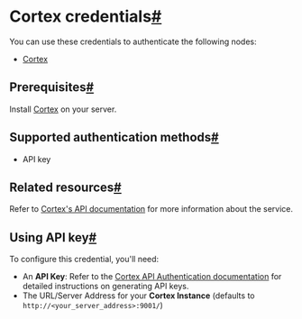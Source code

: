 [](https://github.com/n8n-io/n8n-docs/edit/main/docs/integrations/builtin/credentials/cortex.md "Edit this page")

# Cortex credentials[#](#cortex-credentials "Permanent link")

You can use these credentials to authenticate the following nodes:

*   [Cortex](../../app-nodes/n8n-nodes-base.cortex/)

## Prerequisites[#](#prerequisites "Permanent link")

Install [Cortex](https://docs.strangebee.com/cortex/installation-and-configuration/) on your server.

## Supported authentication methods[#](#supported-authentication-methods "Permanent link")

*   API key

## Related resources[#](#related-resources "Permanent link")

Refer to [Cortex's API documentation](https://docs.strangebee.com/cortex/api/api-guide/) for more information about the service.

## Using API key[#](#using-api-key "Permanent link")

To configure this credential, you'll need:

*   An **API Key**: Refer to the [Cortex API Authentication documentation](https://docs.strangebee.com/cortex/api/api-guide/#authentication) for detailed instructions on generating API keys.
*   The URL/Server Address for your **Cortex Instance** (defaults to `http://<your_server_address>:9001/`)